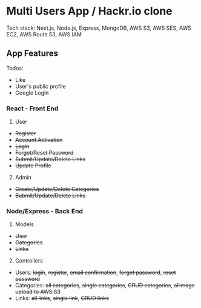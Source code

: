 # Multi Users App / Hackr.io clone

Tech stack: Next.js, Node.js, Express, MongoDB, AWS S3, AWS SES, AWS EC2, AWS Route 53, AWS IAM

## App Features

Todos:

- Like
- User's public profile
- Google Login

### React - Front End

1. User

- <del>Register</del>
- <del>Account Activation</del>
- <del>Login</del>
- <del>Forgot/Reset Password</del>
- <del>Submit/Update/Delete Links</del>
- <del>Update Profile</del>

2. Admin

- <del>Create/Update/Delete Categories</del>
- <del>Submit/Update/Delete Links</del>

### Node/Express - Back End

1. Models

- <del>User</del>
- <del>Categories</del>
- <del>Links</del>

2. Controllers

- Users: <del>login</del>, <del>register</del>, <del>email confirmation</del>, <del>forgot password</del>, <del>reset password</del>
- Categories: <del>all categories</del>, <del>single categories</del>, <del>CRUD categories</del>, <del>allimage upload to AWS S3</del>
- Links: <del>all links</del>, <del>single link</del>, <del>CRUD links</del>

